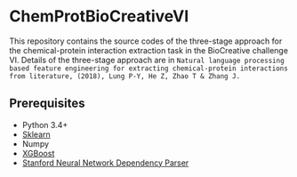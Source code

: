 # ChemProtBioCreativeVI
This repository contains the source codes of the three-stage approach for the chemical-protein interaction extraction task in the BioCreative challenge VI. Details of the three-stage approach are in  `Natural language processing based feature engineering for extracting chemical-protein interactions from literature, (2018), Lung P-Y, He Z, Zhao T & Zhang J.`

## Prerequisites
* Python 3.4+
* [Sklearn](http://scikit-learn.org/stable/install.html)
* Numpy
* [XGBoost](https://xgboost.readthedocs.io/en/latest/build.html)
* [Stanford Neural Network Dependency Parser](https://stanfordnlp.github.io/CoreNLP/)
